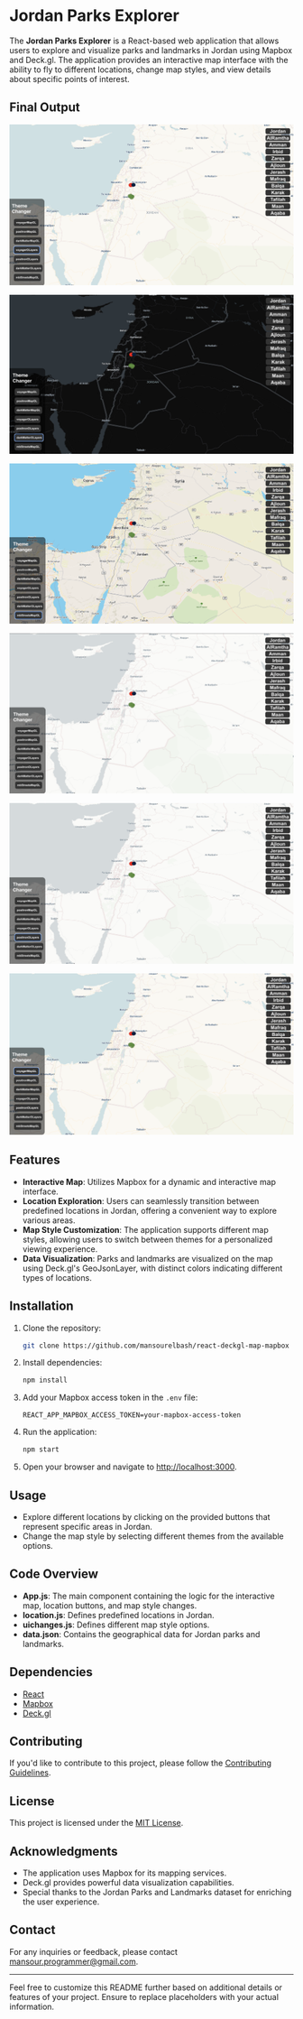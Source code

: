 # Jordan Parks Explorer

The **Jordan Parks Explorer** is a React-based web application that allows users to explore and visualize parks and landmarks in Jordan using Mapbox and Deck.gl. The application provides an interactive map interface with the ability to fly to different locations, change map styles, and view details about specific points of interest.

## Final Output
![sample image](sample.png)

![sample image3](sample3.png)

![sample image2](sample2.png)

![sample image1](sample1.png)

![sample image4](sample4.png)

![sample image5](sample5.png)

## Features

- **Interactive Map**: Utilizes Mapbox for a dynamic and interactive map interface.
- **Location Exploration**: Users can seamlessly transition between predefined locations in Jordan, offering a convenient way to explore various areas.
- **Map Style Customization**: The application supports different map styles, allowing users to switch between themes for a personalized viewing experience.
- **Data Visualization**: Parks and landmarks are visualized on the map using Deck.gl's GeoJsonLayer, with distinct colors indicating different types of locations.

## Installation

1. Clone the repository:

   ```bash
   git clone https://github.com/mansourelbash/react-deckgl-map-mapbox
   ```

2. Install dependencies:

   ```bash
   npm install
   ```

3. Add your Mapbox access token in the `.env` file:

   ```
   REACT_APP_MAPBOX_ACCESS_TOKEN=your-mapbox-access-token
   ```

4. Run the application:

   ```bash
   npm start
   ```

5. Open your browser and navigate to [http://localhost:3000](http://localhost:3000).

## Usage

- Explore different locations by clicking on the provided buttons that represent specific areas in Jordan.
- Change the map style by selecting different themes from the available options.

## Code Overview

- **App.js**: The main component containing the logic for the interactive map, location buttons, and map style changes.
- **location.js**: Defines predefined locations in Jordan.
- **uichanges.js**: Defines different map style options.
- **data.json**: Contains the geographical data for Jordan parks and landmarks.

## Dependencies

- [React](https://reactjs.org/)
- [Mapbox](https://www.mapbox.com/)
- [Deck.gl](https://deck.gl/)

## Contributing

If you'd like to contribute to this project, please follow the [Contributing Guidelines](CONTRIBUTING.md).

## License

This project is licensed under the [MIT License](LICENSE).

## Acknowledgments

- The application uses Mapbox for its mapping services.
- Deck.gl provides powerful data visualization capabilities.
- Special thanks to the Jordan Parks and Landmarks dataset for enriching the user experience.

## Contact

For any inquiries or feedback, please contact [mansour.programmer@gmail.com](mailto:mansour.programmer@gmail.com).

---

Feel free to customize this README further based on additional details or features of your project. Ensure to replace placeholders with your actual information.